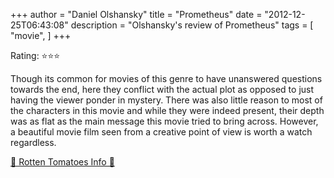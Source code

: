 +++
author = "Daniel Olshansky"
title = "Prometheus"
date = "2012-12-25T06:43:08"
description = "Olshansky's review of Prometheus"
tags = [
    "movie",
]
+++

Rating: ⭐⭐⭐

Though its common for movies of this genre to have unanswered questions towards the end, here they conflict with the actual plot as opposed to just having the viewer ponder in mystery. There was also little reason to most of the characters in this movie and while they were indeed present, their depth was as flat as the main message this movie tried to bring across. However, a beautiful movie film seen from a creative point of view is worth a watch regardless.

[🍅 Rotten Tomatoes Info 🍅](https://www.rottentomatoes.com//m/prometheus_2012)